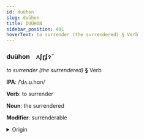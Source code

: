 ```yaml
---
id: duühon
slug: duühon
title: DUÜHON
sidebar_position: 491
hoverText: to surrender (the surrendered) § Verb
---
```


### duühon&emsp;<span kind="abugida">ʌʃɽʄɂ̃</span>

*to surrender (the surrendered)* **§** Verb

**IPA**: /ˈdʌ.u.hɑn/

**Verb**: to surrender

**Noun**: the surrendered

**Modifier**: surrenderable

<details>
    <summary>Origin</summary>
    Vietnamese đầu hàng [ʔɗəw˨˩ haːŋ˨˩]<br/>
    <em>Austro-Asiatic Language Family</em>
</details>